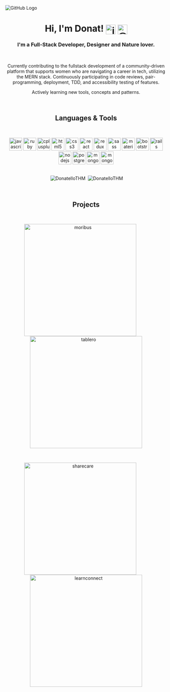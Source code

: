 ![GitHub Logo](https://i.ibb.co/VWtGMXc/Artboard-1-4x.png)
<h1 align=center>Hi, I'm Donat! <span><a href=https://www.linkedin.com/in/donat-pllana-a1b541145 target="blank"><img
                align="center" src=https://devicon.dev/devicon.git/icons/linkedin/linkedin-original.svg
                alt="jacksonchen171" height="30" width="30" /></a>
        <a href=https://medium.com/@donatpllana target="blank"><img align="center"
                src=https://cdn.jsdelivr.net/npm/simple-icons@3.0.1/icons/medium.svg alt="@donatpllana" height="30"
                width="30" /></a></span></h1>
<h3 align=center>I'm a Full-Stack Developer, Designer and Nature lover. </h3><br>

<p align=center>Currently contributing to the fullstack development of a community-driven platform that supports
    women who are navigating a career in tech, utilizing the MERN stack. Continuously participating in code reviews,
    pair-programming, deployment, TDD, and accessibility testing of features.</p>
<p align=center>Actively learning new tools, concepts and patterns.</p>
<br>
<h2 align=center>Languages & Tools</h2>
<br>
<p align=center>
    <img src="https://devicons.github.io/devicon/devicon.git/icons/javascript/javascript-original.svg" alt="javascript"
        width="40" height="40" />
    <img src="https://devicons.github.io/devicon/devicon.git/icons/ruby/ruby-original-wordmark.svg" alt="ruby"
        width="40" height="40" />
    <img src="https://devicons.github.io/devicon/devicon.git/icons/cplusplus/cplusplus-original.svg" alt="cplusplus"
        width="40" height="40" />
    <img src="https://devicons.github.io/devicon/devicon.git/icons/html5/html5-original-wordmark.svg" alt="html5"
        width="40" height="40" />
    <img src="https://devicons.github.io/devicon/devicon.git/icons/css3/css3-original-wordmark.svg" alt="css3"
        width="40" height="40" />
    <img src="https://devicons.github.io/devicon/devicon.git/icons/react/react-original-wordmark.svg" alt="react"
        width="40" height="40" />
    <img src="https://devicons.github.io/devicon/devicon.git/icons/redux/redux-original.svg" alt="redux" width="40"
        height="40" />
    <img src="https://devicons.github.io/devicon/devicon.git/icons/sass/sass-original.svg" alt="sass" width="40"
        height="40" />
    <img src="https://devicons.github.io/devicon/devicon.git/icons/materialui/materialui-original.svg" alt="materialui"
        width="40" height="40" />
    <img src="https://devicons.github.io/devicon/devicon.git/icons/bootstrap/bootstrap-plain.svg" alt="bootstrap"
        width="40" height="40" />
    <img src="https://devicons.github.io/devicon/devicon.git/icons/rails/rails-original-wordmark.svg" alt="rails"
        width="40" height="40" />
    <img src='https://devicon.dev/devicon.git/icons/nodejs/nodejs-original.svg' alt='nodejs' width='40' height='40' />
    <img src="https://devicons.github.io/devicon/devicon.git/icons/postgresql/postgresql-original-wordmark.svg"
        alt="postgresql" width="40" height="40" />
    <img src='https://devicon.dev/devicon.git/icons/mongodb/mongodb-original.svg' alt='mongodb' width='40'
        height='40' />
    <img src='https://devicon.dev/devicon.git/icons/jenkins/jenkins-original.svg' alt='mongodb' width='40'
        height='40' />
    <br>
    <br>
</p>
<p align=center><span align="center">&nbsp;<img align="center"
            src="https://github-readme-stats.vercel.app/api?username=DonatelloTHM&show_icons=true&icon_color=686d76&title_color=212121&hide_border=true"
            alt="DonatelloTHM" /></span>
    <span align="center">&nbsp;<img align="center"
            src="https://github-readme-stats.vercel.app/api/top-langs/?username=DonatelloTHM&langs_count=3&title_color=212121&hide_border=true"
            alt="DonatelloTHM" /></span></p>
<br>
<h2 align="center">Projects</h2>
<br>
<p align="center">
    <span><a href=https://github.com/DonatelloTHM/Moribus-frontend target="blank"><img align="center"
                src=https://i.ibb.co/MkMzLFD/moribusfrontend.png alt="moribus" width="350" /></a></span>
    &nbsp;&nbsp;&nbsp;&nbsp;&nbsp;&nbsp;&nbsp;&nbsp;<span><a href=https://github.com/DonatelloTHM/tablero target="blank"><img align="center"
                src=https://i.ibb.co/ctw5CYF/Screen-Shot-2020-12-12-at-7-59-12-PM.png alt="tablero"
                width="350" /></a></span></p>
<br>
<p align="center">
    <span><a href=https://github.com/vuonga1103/sharecare target="blank"><img align="center"
                src=https://i.ibb.co/j3znnY0/Screen-Shot-2020-09-27-at-12-04-54-PM.png alt="sharecare" width="350" /></a></span>
    &nbsp;&nbsp;&nbsp;&nbsp;&nbsp;&nbsp;&nbsp;&nbsp;<span><a href=https://github.com/DonatelloTHM/LearnConnect target="blank"><img align="center"
                src=https://i.ibb.co/F7hfbj2/Screen-Shot-2020-12-12-at-2-57-56-PM.png alt="learnconnect"
                width="350" /></a></span></p>
<br>
